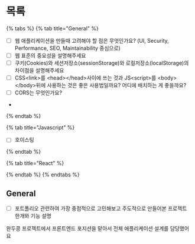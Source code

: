 # 목록

{% tabs %}
{% tab title="General" %}
* [ ] 웹 애플리케이션을 만들때 고려해야 할 점은 무엇인가요? (UI, Security, Performance, SEO, Maintainability 중심으로)
* [ ] 웹 표준의 중요성을 설명해주세요
* [ ] 쿠키(Cookies)와 세션저장소(sessionStorage)와 로컬저장소(localStorage)의 차이점을 설명해주세요
* [ ] CSS\<link>를 \<head>\</head>사이에 쓰는 것과 JS\<script>를 \<body>\</body>뒤에 사용하는 것은 좋은 사용법일까요? 어디에 배치하는 게 좋을까요?
* [ ] CORS는 무엇인가요?
*
{% endtab %}

{% tab title="Javascript" %}
* [ ] 호이스팅


{% endtab %}

{% tab title="React" %}

{% endtab %}
{% endtabs %}

## General

* [ ] 포트폴리오 관련하여 가장 중점적으로 고민해보고 주도적으로 만들어본 프로젝트 한개와 기능 설명

완두콩 프로젝트에서 프론트엔드 포지션을 맡아서 전체 애플리케이션 설계를 담당했어요&#x20;

